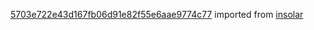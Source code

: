 [5703e722e43d167fb06d91e82f55e6aae9774c77](https://github.com/insolar/insolar/commit/5703e722e43d167fb06d91e82f55e6aae9774c77) imported from [insolar](https://github.com/insolar/insolar)
